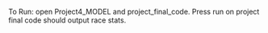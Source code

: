 To Run: open Project4_MODEL and project_final_code. Press run on project final code should output race stats. 
